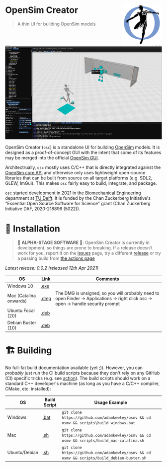 # OpenSim Creator <img src="resources/logo.png" align="right" alt="OpenSim Creator Logo" width="128" height="128" />

> A thin UI for building OpenSim models

![screenshot](screenshot.png)

OpenSim Creator (`osc`) is a standalone UI for building
[OpenSim](https://github.com/opensim-org/opensim-core) models. It is
designed as a proof-of-concept GUI with the intent that some of its
features may be merged into the official [OpenSim GUI](https://github.com/opensim-org/opensim-gui).

Architectrually, `osc` mostly uses C/C++ that is directly integrated
against the [OpenSim core API](https://github.com/opensim-org/opensim-core) and otherwise only
uses lightweight open-source libraries that can be built from source
on all target platforms (e.g. SDL2, GLEW, ImGui). This makes `osc`
fairly easy to build, integrate, and package.

`osc` started development in 2021 in the [Biomechanical Engineering](https://www.tudelft.nl/3me/over/afdelingen/biomechanical-engineering)
department at [TU Delft](https://www.tudelft.nl/). It is funded by the
Chan Zuckerberg Initiative's "Essential Open Source Software for
Science" grant (Chan Zuckerberg Initiative DAF, 2020-218896 (5022)).


# 🚀 Installation

> 🚧 **ALPHA-STAGE SOFTWARE** 🚧: OpenSim Creator is currently in development, so
> things are prone to breaking. If a release doesn't work for you,
> report it on the [issues](https://github.com/adamkewley/osmv/issues)
> page, try a different [release](https://github.com/adamkewley/osmv/releases) 
> or try a passing build from [the actions page](https://github.com/adamkewley/osmv/actions)

*Latest release: 0.0.2 (released 12th Apr 2021)*

| OS | Link | Comments |
| - | - | - |
| Windows 10 | [.exe](https://github.com/adamkewley/osmv/releases/download/0.0.2/osmv-0.0.2-win64.exe) | |
| Mac (Catalina onwards) | [.dmg](https://github.com/adamkewley/osmv/releases/download/0.0.2/osmv-0.0.2-Darwin.dmg) | The DMG is unsigned, so you will probably need to open Finder -> Applications -> right click osc -> open -> handle security prompt |
| Ubuntu Focal (20) | [.deb](https://github.com/adamkewley/osmv/releases/download/0.0.2/osmv_0.0.2_amd64.deb) | |
| Debian Buster (10) | [.deb](https://github.com/adamkewley/osmv/releases/download/0.0.2/osmv_0.0.2_amd64.deb) | |

# 🏗️  Building

No full-fat build documentation available (yet ;)). However, you can
*probably* just run the CI build scripts because they don't rely on any
GitHub (CI) specific tricks (e.g. see [action](.github/workflows/continuous-integration-workflow.yml)). The
build scripts should work on a standard C++ developer's machine (as long as you have a C/C++ compiler, 
CMake, etc. installed):

| OS | Build Script | Usage Example |
| - | - | - |
| Windows | [.bat](scripts/build_windows.bat) | `git clone https://github.com/adamkewley/osmv && cd osmv && scripts\build_windows.bat` |
| Mac | [.sh](scripts/build_mac-catalina.sh) | `git clone https://github.com/adamkewley/osmv && cd osmv && scripts/build_mac-catalina.sh` |
| Ubuntu/Debian | [.sh](scripts/build_debian-buster.sh) | `git clone https://github.com/adamkewley/osmv && cd osmv && scripts/build_debian-buster.sh` |
